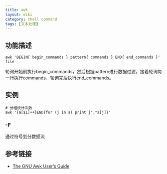 ```yaml
---
title: awk
layout: wiki
category: shell command
tags: [文本处理]
---
```


## 功能描述

`awk 'BEGIN{ begin_commands } pattern{ commands } END{ end_commands }' file`

轮询开始前执行begin_commands，然后根据pattern进行数据过滤，接着轮询每一行执行commands，轮询完后执行end_commands。

## 实例

~~~
# 分组统计次数
awk '{a[$1]++}END{for (j in a) print j","a[j]}'
~~~

### -F

通过符号划分数据流

## 参考链接

* [The GNU Awk User’s Guide](https://www.gnu.org/software/gawk/manual/gawk.html)
